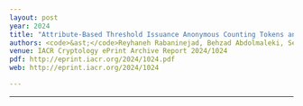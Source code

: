 ```yaml
---
layout: post
year: 2024
title: "Attribute-Based Threshold Issuance Anonymous Counting Tokens and Its Application to Sybil-Resistant Self-Sovereign Identity"
authors: <code>&ast;</code>Reyhaneh Rabaninejad, Behzad Abdolmaleki, Sebastian Ramacher, Daniel Slamanig, Antonis Michalas
venue: IACR Cryptology ePrint Archive Report 2024/1024
pdf: http://eprint.iacr.org/2024/1024.pdf
web: http://eprint.iacr.org/2024/1024

---
```



---


